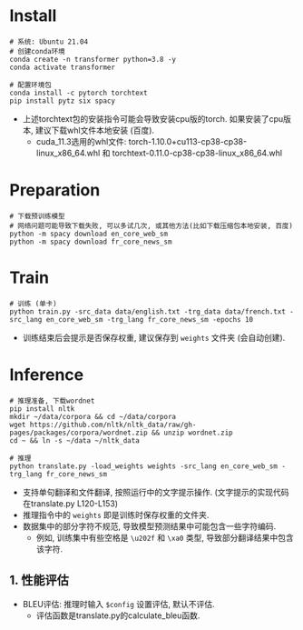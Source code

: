 # Install
```shell
# 系统: Ubuntu 21.04
# 创建conda环境
conda create -n transformer python=3.8 -y
conda activate transformer

# 配置环境包
conda install -c pytorch torchtext
pip install pytz six spacy
```
- 上述torchtext包的安装指令可能会导致安装cpu版的torch. 如果安装了cpu版本, 建议下载whl文件本地安装 (百度).
    - cuda_11.3选用的whl文件: torch-1.10.0+cu113-cp38-cp38-linux_x86_64.whl 和 torchtext-0.11.0-cp38-cp38-linux_x86_64.whl

# Preparation
```shell
# 下载预训练模型
# 网络问题可能导致下载失败, 可以多试几次, 或其他方法(比如下载压缩包本地安装, 百度)
python -m spacy download en_core_web_sm
python -m spacy download fr_core_news_sm
```

# Train
```shell
# 训练 (单卡)
python train.py -src_data data/english.txt -trg_data data/french.txt -src_lang en_core_web_sm -trg_lang fr_core_news_sm -epochs 10
```
- 训练结束后会提示是否保存权重, 建议保存到 `weights` 文件夹 (会自动创建).

# Inference
```shell
# 推理准备, 下载wordnet
pip install nltk
mkdir ~/data/corpora && cd ~/data/corpora
wget https://github.com/nltk/nltk_data/raw/gh-pages/packages/corpora/wordnet.zip && unzip wordnet.zip
cd ~ && ln -s ~/data ~/nltk_data

# 推理
python translate.py -load_weights weights -src_lang en_core_web_sm -trg_lang fr_core_news_sm
```
- 支持单句翻译和文件翻译, 按照运行中的文字提示操作. (文字提示的实现代码在translate.py L120-L153)
- 推理指令中的 `weights` 即是训练时保存权重的文件夹.
- 数据集中的部分字符不规范, 导致模型预测结果中可能包含一些字符编码.
    - 例如, 训练集中有些空格是 `\u202f` 和 `\xa0` 类型, 导致部分翻译结果中包含该字符.

## 1. 性能评估
- BLEU评估: 推理时输入 `$config` 设置评估, 默认不评估.
    - 评估函数是translate.py的calculate_bleu函数.
